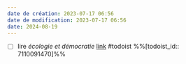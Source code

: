 ```yaml
---
date de création: 2023-07-17 06:56
date de modification: 2023-07-17 06:56
date: 2024-08-19
---
```

- [ ] lire *écologie et démocratie* [link](https://todoist.com/showTask?id=7110091470) #todoist %%[todoist_id:: 7110091470]%%